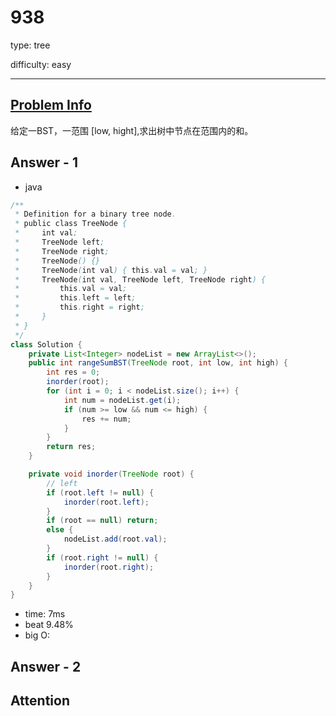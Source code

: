 
# 938
type: tree

difficulty: easy

---

## [Problem Info][problem_link]
给定一BST，一范围 [low, hight],求出树中节点在范围内的和。

## Answer - 1

- java

```java
/**
 * Definition for a binary tree node.
 * public class TreeNode {
 *     int val;
 *     TreeNode left;
 *     TreeNode right;
 *     TreeNode() {}
 *     TreeNode(int val) { this.val = val; }
 *     TreeNode(int val, TreeNode left, TreeNode right) {
 *         this.val = val;
 *         this.left = left;
 *         this.right = right;
 *     }
 * }
 */
class Solution {
    private List<Integer> nodeList = new ArrayList<>();
    public int rangeSumBST(TreeNode root, int low, int high) {
        int res = 0;
        inorder(root);
        for (int i = 0; i < nodeList.size(); i++) {
            int num = nodeList.get(i);
            if (num >= low && num <= high) {
                res += num;
            }
        }
        return res;
    }

    private void inorder(TreeNode root) {
        // left
        if (root.left != null) {
            inorder(root.left);
        }
        if (root == null) return;
        else {
            nodeList.add(root.val);
        }
        if (root.right != null) {
            inorder(root.right);
        }
    }
}
```
- time: 7ms
- beat 9.48%
- big O:

## Answer - 2

## Attention

[problem_link]: https://leetcode-cn.com/problems/range-sum-of-bst/

